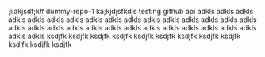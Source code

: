 ;ilakjsdf;k# dummy-repo-1
ka;kjdjsfkdjs
testing github api
adkls
adkls
adkls
adkls
adkls
adkls
adkls
adkls
adkls
adkls
adkls
adkls
adkls
adkls
adkls
adkls
adkls
adkls
adkls
adkls
adkls
adkls
adkls
adkls
adkls
adkls
adkls
adkls
adkls
adkls
adkls
ksdjfk
ksdjfk
ksdjfk
ksdjfk
ksdjfk
ksdjfk
ksdjfk
ksdjfk
ksdjfk
ksdjfk
ksdjfk
ksdjfk
